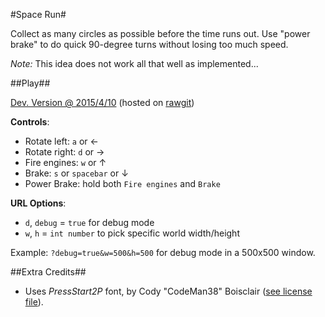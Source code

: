 #Space Run#

Collect as many circles as possible before the time runs out. Use "power brake" to do quick 90-degree turns without losing too much speed.


_Note:_ This idea does not work all that well as implemented...

##Play##

[Dev. Version @ 2015/4/10](https://cdn.rawgit.com/fmilitao/space-run/c627929f9ad8bfa63db6e9a73c119acb98a9524a/index.html) (hosted on [rawgit](https://rawgit.com/))

**Controls**:
  * Rotate left: `a` or &#8592;
  * Rotate right: `d` or &#8594;
  * Fire engines: `w` or &#8593;
  * Brake: `s` or `spacebar` or  &#8595;
  * Power Brake: hold both `Fire engines` and `Brake`

**URL Options**:
  * `d`, `debug` = `true` for debug mode
  * `w`, `h` = `int number` to pick specific world width/height

Example: `?debug=true&w=500&h=500` for debug mode in a 500x500 window.

##Extra Credits##

 * Uses _PressStart2P_ font, by Cody "CodeMan38" Boisclair ([see license file](https://github.com/fmilitao/space-run/blob/master/font/LICENSE.txt)).
